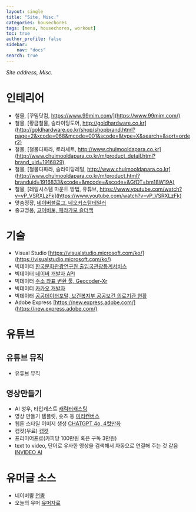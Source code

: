 ```yaml
---
layout: single
title: "Site, Misc."
categories: housechores
tags: [menu, housechores, workout]
toc: true
author_profile: false
sidebar:
    nav: "docs"
search: true
---
```


*Site address, Misc.*


# 인테리어
- 철물, [꾸밈닷컴, https://www.99mim.com/](https://www.99mim.com/)
- 철물, [황금철물, 슬라이딩도어, http://goldhardware.co.kr](http://goldhardware.co.kr/shop/shopbrand.html?page=2&xcode=068&mcode=001&scode=&type=X&search=&sort=order2)
- 철물, [철물다파라, 로라세트, http://www.chulmooldapara.co.kr](http://www.chulmooldapara.co.kr/m/product_detail.html?brand_uid=1916829)
- 철물, [철물다파라, 슬라이딩레일, http://www.chulmooldapara.co.kr](http://www.chulmooldapara.co.kr/m/product.html?branduid=1916833&xcode=&mcode=&scode=&GfDT=bm18W19A)
- 철물, [레일시스템 마운트 방법, 유튜브, https://www.youtube.com/watch?v=vP_VSRXLzFk](https://www.youtube.com/watch?v=vP_VSRXLzFk)
- 맞춤정장, [네이버블로그, 네오커스텀테일러](https://blog.naver.com/PostView.nhn?isHttpsRedirect=true&blogId=eunbf&logNo=220404190648)
- 중고명품, [고이비토, 페라가모 숄더백](https://www.koibito.co.kr/product_view.html?no=399055)

# 기술
- Visual Studio [https://visualstudio.microsoft.com/ko/](https://visualstudio.microsoft.com/ko/)
- 빅데이터 [한국문화관광연구원 출입국관광통계서비스](https://www.data.go.kr/tcs/dss/selectApiDataDetailView.do?publicDataPk=15000297)
- 빅데이터 [네이버 개발자 API](https://developers.naver.com/apps/#/myapps/9qqzaDOoDm4oL3Xb1eXr/overview)
- 빅데이터 [주소 좌표 변환 툴, Geocoder-Xr](http://www.gisdeveloper.co.kr/?cat=44)
- 빅데이터 [카카오 개발자](https://developers.kakao.com/)
- 빅데이터 [공공데이터포털, 보건복지부 공공보건 의료기관 현황](https://www.data.go.kr/data/15004305/fileData.do#/tab-layer-openapi)
- Adobe Express [https://new.express.adobe.com/](https://new.express.adobe.com/)

# 유튜브
## 유튜브 뮤직
- 유튜브 뮤직
## 영상만들기
- AI 성우, 타입캐스트 [캐릭터캐스팅](https://app.typecast.ai/ko/editor/667835f74e89eb5885635e6d/character-casting?type=add)
- 영상 만들기 템플릿, 숏츠 등 [미리캔버스](https://www.miricanvas.com/)
- 웹툰 스타일 이미지 생성 [CHATGPT 4o, 4컷만화](https://chatgpt.com/)
- 캡컷(무료) [캡컷](https://www.capcut.com/)
- 프리미어프로(카피당 100만원 혹은 구독 3만원)
- text to video, 단어로 유사한 영상을 검색해서 자동으로 연결해 주는 것 같음 [INVIDEO AI](https://ai.invideo.io/)


# 유머글 소스
- 네이버뿜 [천뿜](https://m.bboom.naver.com/best/get?boardNo=9&postNo=4136467&entrance=2)
- 오늘의 유머 [유머자료](https://www.todayhumor.co.kr/)